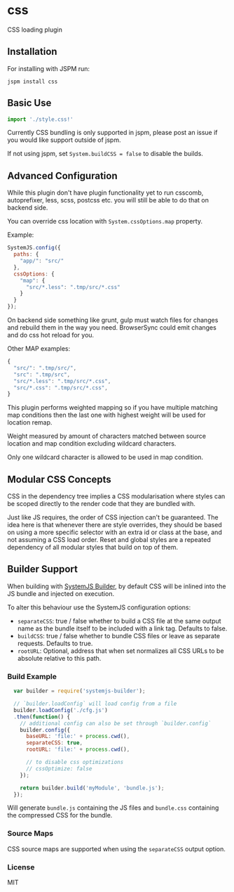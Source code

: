 css
===

CSS loading plugin

Installation
---
For installing with JSPM run:

```
jspm install css
```

Basic Use
---

```javascript
import './style.css!'
```

Currently CSS bundling is only supported in jspm, please post an issue if you would like support outside of jspm.

If not using jspm, set `System.buildCSS = false` to disable the builds.

Advanced Configuration
---

While this plugin don't have plugin functionality yet to run csscomb, 
autoprefixer, less, scss, postcss etc. you will still be able to do that 
on backend side.

You can override css location with `System.cssOptions.map` property.

Example:

```javascript
SystemJS.config({
  paths: {
    "app/": "src/"
  },
  cssOptions: {
    "map": {
      "src/*.less": ".tmp/src/*.css"
    }
  }
});
```

On backend side something like grunt, gulp must watch files for changes and
rebuild them in the way you need. BrowserSync could emit changes and do css hot
reload for you.

Other MAP examples:

```javascript
{
  "src/": ".tmp/src/",
  "src": ".tmp/src",
  "src/*.less": ".tmp/src/*.css",
  "src/*.css": ".tmp/src/*.css",
}
```

This plugin performs weighted mapping so if you have multiple matching map 
conditions then the last one with highest weight will be used for location
remap.

Weight measured by amount of characters matched between source location and 
map condition excluding wildcard characters.

Only one wildcard character is allowed to be used in map condition. 

Modular CSS Concepts
---

CSS in the dependency tree implies a CSS modularisation where styles can be scoped directly to the render code that they are bundled with.

Just like JS requires, the order of CSS injection can't be guaranteed. The idea here is that whenever there are style overrides, they should be based on using a more specific selector with an extra id or class at the base, and not assuming a CSS load order. Reset and global styles are a repeated dependency of all modular styles that build on top of them.

Builder Support
---

When building with [SystemJS Builder](https://github.com/systemjs/builder), by default CSS will be inlined into the JS bundle and injected on execution.

To alter this behaviour use the SystemJS configuration options:

* `separateCSS`: true / false whether to build a CSS file at the same output name as the bundle itself to be included with a link tag. Defaults to false.
* `buildCSS`: true / false whether to bundle CSS files or leave as separate requests. Defaults to true.
* `rootURL`: Optional, address that when set normalizes all CSS URLs to be absolute relative to this path.

### Build Example

```javascript
  var builder = require('systemjs-builder');

  // `builder.loadConfig` will load config from a file
  builder.loadConfig('./cfg.js')
  .then(function() {
    // additional config can also be set through `builder.config`
    builder.config({
      baseURL: 'file:' + process.cwd(),
      separateCSS: true,
      rootURL: 'file:' + process.cwd(),

      // to disable css optimizations
      // cssOptimize: false
    });

    return builder.build('myModule', 'bundle.js');
  });
```

Will generate `bundle.js` containing the JS files and `bundle.css` containing the compressed CSS for the bundle.

### Source Maps

CSS source maps are supported when using the `separateCSS` output option.

### License

MIT
